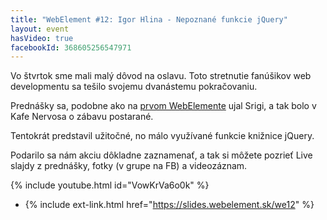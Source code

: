 ```yaml
---
title: "WebElement #12: Igor Hlina - Nepoznané funkcie jQuery"
layout: event
hasVideo: true
facebookId: 368605256547971
---
```



Vo štvrtok sme mali malý dôvod na oslavu. Toto stretnutie fanúšikov web developmentu sa tešilo svojemu dvanástemu pokračovaniu.

Prednášky sa, podobne ako na <a href="http://www.webelement.sk/event/webelement-1">prvom WebElemente</a> ujal Srigi, a tak bolo v Kafe Nervosa o zábavu postarané.

Tentokrát predstavil užitočné, no málo využívané funkcie knižnice jQuery.

Podarilo sa nám akciu dôkladne zaznamenať, a tak si môžete pozrieť Live slajdy z prednášky, fotky (v grupe na FB) a videozáznam.

{% include youtube.html id="VowKrVa6o0k" %}

- {% include ext-link.html href="https://slides.webelement.sk/we12" %}
